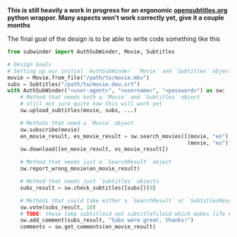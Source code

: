 **This is still heavily a work in progress for an ergonomic [opensubtitles.org](https://opensubtitles.org) python wrapper. Many aspects won't work correctly yet, give it a couple months**

The final goal of the design is to be able to write code something like this

```python
from subwinder import AuthSubWinder, Movie, Subtitles

# Design Goals
# Setting up our initial `AuthSubWinder` `Movie` and `Subtitles` objects
movie = Movie.from_file("/path/to/movie.mkv")
subs = Subtitles("/path/to/movie.deu.srt")
with AuthSubWinder("<user-agent>", "<username>", "<password>") as sw:
    # Method that needs both a `Movie` and `Subtitles` object
    # still not sure quite how this will work yet
    sw.upload_subtitles(movie, subs, ...)

    # Methods that need a `Movie` object
    sw.subscribe(movie)
    en_movie_result, es_movie_result = sw.search_movies([(movie, "en"),
                                                         (movie, "es")])
    sw.download([en_movie_result, es_movie_result])

    # Method that needs just a `SearchResult` object
    sw.report_wrong_movie(en_movie_result)

    # Method that needs just `Subtitles` objects
    subs_result = sw.check_subtitles([subs])[0]

    # Methods that could take either a `SearchResult` or `SubtitlesResult`
    sw.vote(subs_result, 10)
    # TODO: these take subtitleid not subtitlefileid which makes life harder
    sw.add_comment(subs_result, "Subs were great, thanks!")
    comments = sw.get_comments(en_movie_result)
```
